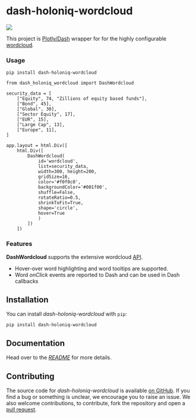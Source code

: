 # dash-holoniq-wordcloud

![](https://raw.githubusercontent.com/stevej2608/dash-holoniq-wordcloud/master/docs/img/dash-holoniq-wordcloud.png)

This project is [Plotly/Dash] wrapper for for the highly configurable [wordcloud].

### Usage

    pip install dash-holoniq-wordcloud

```
from dash_holoniq_wordcloud import DashWordcloud

security_data = [
    ["Equity", 74, "Zillions of equity based funds"],
    ["Bond", 45],
    ["Global", 30],
    ["Sector Equity", 17],
    ["EUR", 15],
    ["Large Cap", 13],
    ["Europe", 11],
]

app.layout = html.Div([
    html.Div([
        DashWordcloud(
            id='wordcloud',
            list=security_data,
            width=300, height=200,
            gridSize=16,
            color='#f0f0c0',
            backgroundColor='#001f00',
            shuffle=False,
            rotateRatio=0.5,
            shrinkToFit=True,
            shape='circle',
            hover=True
            )
        ])
    ])

```
### Features

**DashWordcloud** supports the extensive wordcloud [API].

* Hover-over word highlighting and word tooltips are supported.
* Word *onClick* events are reported to Dash and can be used in Dash callbacks

## Installation

You can install *dash-holoniq-wordcloud* with `pip`:

```
pip install dash-holoniq-wordcloud
```

## Documentation

Head over to the [*README*][docs-homepage] for more details.

## Contributing

The source code for *dash-holoniq-wordcloud* is available
[on GitHub][dwc-repo]. If you find a bug or something is unclear, we encourage
you to raise an issue. We also welcome contributions, to contribute, fork the
repository and open a [pull request][dwc-pulls].


[Plotly/Dash]: https://dash.plot.ly/
[wordcloud]: https://github.com/timdream/wordcloud2.js
[API]: https://github.com/timdream/wordcloud2.js/blob/gh-pages/API.md
[dwc-repo]: https://github.com/stevej2608/dash-holoniq-wordcloud
[docs-homepage]: https://github.com/stevej2608/dash-holoniq-wordcloud/blob/master/README.md
[dwc-pulls]: https://github.com/stevej2608/dash-holoniq-wordcloud/pulls
